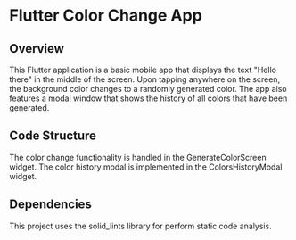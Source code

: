 # Flutter Color Change App

## Overview

This Flutter application is a basic mobile app that displays the text "Hello there" in the middle of the screen. Upon tapping anywhere on the screen, the background color changes to a randomly generated color. The app also features a modal window that shows the history of all colors that have been generated.

## Code Structure

The color change functionality is handled in the GenerateColorScreen widget.
The color history modal is implemented in the ColorsHistoryModal widget.

## Dependencies

This project uses the solid_lints library for perform static code analysis.
